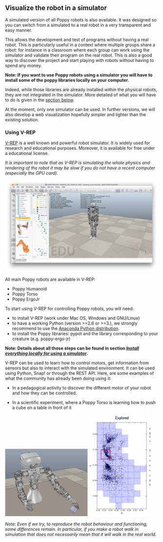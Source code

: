 ## Visualize the robot in a simulator

A simulated version of all Poppy robots is also available. It was designed so you can switch from a simulated to a real robot in a very transparent and easy manner.

This allows the development and test of programs without having a real robot. This is particularly useful in a context where multiple groups share a robot: for instance in a classroom where each group can work using the simulator and validate their program on the real robot. This is also a good way to discover the project and start playing with robots without having to spend any money.

**Note: If you want to use Poppy robots using a simulator you will have to install some of the poppy libraries locally on your computer.** 

Indeed, while those libraries are already installed within the physical robots, they are not integrated in the simulator. More detailed of what you will have to do is given in the [section below](#using-v-rep).

At the moment, only one simulator can be used. In further versions, we will also develop a web visualization hopefully simpler and lighter than the existing solution.

### Using V-REP

[V-REP](http://www.coppeliarobotics.com/downloads.html) is a well known and powerful robot simulator. It is widely used for research and educational purposes. Moreover, it is available for free under a educational license.

*It is important to note that as V-REP is simulating the whole physics and rendering of the robot it may be slow if you do not have a recent computer (especially the GPU card).*

![Poppy Humanoid in V-REP](../img/humanoid/vrep.png)

All main Poppy robots are available in V-REP:
* Poppy Humanoid
* Poppy Torso
* Poppy ErgoJr

To start using V-REP for controlling Poppy robots, you will need:
* to install V-REP (work under Mac OS, Windows and GNU/Linux)
* to have a working Python (version >=2.6 or >=3.), we strongly recommend to use the [Anaconda Python distribution](https://www.continuum.io/why-anaconda).
* to install the Poppy libraries: pypot and the library corresponding to your creature (e.g. poppy-ergo-jr)

**Note: Details about all those steps can be found in section *[Install everything locally for using a simulator](#TODO)*.**

V-REP can be used to learn how to control motors, get information from sensors but also to interact with the simulated environment. It can be used using Python, Snap! or through the REST API. Here, are some examples of what the community has already been doing using it:

* In a pedagogical activity to discover the different motor of your robot and how they can be controlled.

* In a scientific experiment, where a Poppy Torso is learning how to push a cube on a table in front of it

![Torso V-REP](../img/torso/explauto-vrep.png)![Torso Explauto Res](../img/torso/explauto-res.png)

*Note: Even if we try, to reproduce the robot behaviour and functioning, some differences remain. In particular, if you make a robot walk in simulation that does not necessarily mean that it will walk in the real world.*
